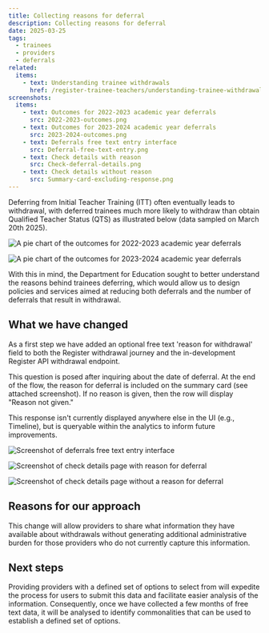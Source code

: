 ```yaml
---
title: Collecting reasons for deferral
description: Collecting reasons for deferral
date: 2025-03-25
tags:
  - trainees
  - providers
  - deferrals
related:
  items:
    - text: Understanding trainee withdrawals
      href: /register-trainee-teachers/understanding-trainee-withdrawals/
screenshots:
  items:
    - text: Outcomes for 2022-2023 academic year deferrals
      src: 2022-2023-outcomes.png
    - text: Outcomes for 2023-2024 academic year deferrals
      src: 2023-2024-outcomes.png
    - text: Deferrals free text entry interface 
      src: Deferral-free-text-entry.png
    - text: Check details with reason
      src: Check-deferral-details.png
    - text: Check details without reason
      src: Summary-card-excluding-response.png
---
```


Deferring from Initial Teacher Training (ITT) often eventually leads to withdrawal, with deferred trainees much more likely to withdraw than obtain Qualified Teacher Status (QTS) as illustrated below (data sampled on March 20th 2025). 

![A pie chart of the outcomes for 2022-2023 academic year deferrals](2022-2023-outcomes.png)

![A pie chart of the outcomes for 2023-2024 academic year deferrals](2023-2024-outcomes.png)

With this in mind, the Department for Education sought to better understand the reasons behind trainees deferring, which would allow us to design policies and services aimed at reducing both deferrals and the number of deferrals that result in withdrawal. 

## What we have changed 

As a first step we have added an optional free text 'reason for withdrawal' field to both the Register withdrawal journey and the in-development Register API withdrawal endpoint.   

This question is posed after inquiring about the date of deferral. At the end of the flow, the reason for deferral is included on the summary card (see attached screenshot).  If no reason is given, then the row will display "Reason not given."  

This response isn't currently displayed anywhere else in the UI (e.g., Timeline), but is queryable within the analytics to inform future improvements. 

![Screenshot of deferrals free text entry interface](Why-has-the-trainee-deferred.png)

![Screenshot of check details page with reason for deferral](Check-deferral-details.png)

![Screenshot of check details page without a reason for deferral](Summary-card-excluding-response.png)

## Reasons for our approach 

This change will allow providers to share what information they have available about withdrawals without generating additional administrative burden for those providers who do not currently capture this information. 

## Next steps 

Providing providers with a defined set of options to select from will expedite the process for users to submit this data and facilitate easier analysis of the information. Consequently, once we have collected a few months of free text data, it will be analysed to identify commonalities that can be used to establish a defined set of options.
